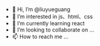 - 👋 Hi, I’m @liuyueguang
- 👀 I’m interested in js、html、css
- 🌱 I’m currently learning react
- 💞️ I’m looking to collaborate on ...
- 📫 How to reach me ...

<!---
liuyueguang/liuyueguang is a ✨ special ✨ repository because its `README.md` (this file) appears on your GitHub profile.
You can click the Preview link to take a look at your changes.
--->
